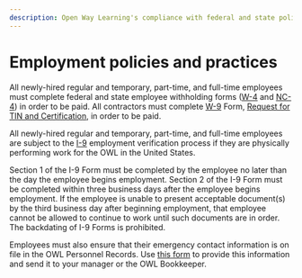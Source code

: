 ```yaml
---
description: Open Way Learning's compliance with federal and state policies
---
```


# Employment policies and practices
All newly-hired regular and temporary, part-time, and full-time employees must complete federal and state employee withholding forms ([W-4](https://www.irs.gov/pub/irs-pdf/fw4.pdf) and [NC-4](https://www.ncdor.gov/taxes-forms/withholding-tax/withholding-tax-forms-and-instructions/employees-withholding-allowance-certificate-nc-4)) in order to be paid.  All contractors must complete [W-9](https://www.irs.gov/pub/irs-pdf/fw9.pdf) Form, [Request for TIN and Certification](https://www.irs.gov/forms-pubs/about-form-w-9), in order to be paid.

All newly-hired regular and temporary, part-time, and full-time employees are subject to the [I-9](https://www.uscis.gov/i-9) employment verification process if they are physically performing work for the OWL in the United States.

Section 1 of the I-9 Form must be completed by the employee no later than the day the employee begins employment. Section 2 of the I-9 Form must be completed within three business days after the employee begins employment. If the employee is unable to present acceptable document(s) by the third business day after beginning employment, that employee cannot be allowed to continue to work until such documents are in order. The backdating of I-9 Forms is prohibited.

Employees must also ensure that their emergency contact information is on file in the OWL Personnel Records. Use [this form](https://docs.google.com/document/d/1MieqhFQhi9tG3A79S76o03T0T8xlu4fiwOB_tdBqwCQ/edit?usp=sharing) to provide this information and send it to your manager or the OWL Bookkeeper.